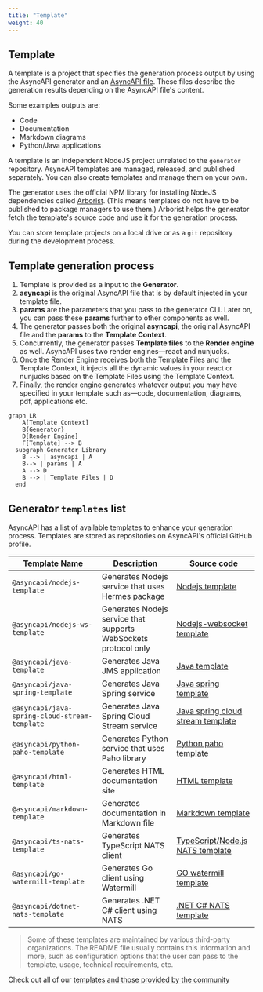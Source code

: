 ```yaml
---
title: "Template"
weight: 40
---
```


## Template

A template is a project that specifies the generation process output by using the AsyncAPI generator and an [AsyncAPI file](asyncapi-file.md). These files describe the generation results depending on the AsyncAPI file's content.

Some examples outputs are:

- Code
- Documentation
- Markdown diagrams
- Python/Java applications

A template is an independent NodeJS project unrelated to the `generator` repository. AsyncAPI templates are managed, released, and published separately. You can also create templates and manage them on your own.

The generator uses the official NPM library for installing NodeJS dependencies called [Arborist](https://www.npmjs.com/package/@npmcli/arborist). (This means templates do not have to be published to package managers to use them.) Arborist helps the generator fetch the template's source code and use it for the generation process. 

You can store template projects on a local drive or as a `git` repository during the development process. 

## Template generation process

1. Template is provided as a input to the **Generator**.
2. **asyncapi** is the original AsyncAPI file that is by default injected in your template file.
3. **params** are the parameters that you pass to the generator CLI. Later on, you can pass these **params** further to other components as well.
4. The generator passes both the original **asyncapi**, the original AsyncAPI file and the **params** to the **Template Context**.
5. Concurrently, the generator passes **Template files** to the **Render engine** as well. AsyncAPI uses two render engines—react and nunjucks.
6. Once the Render Engine receives both the Template Files and the Template Context, it injects all the dynamic values in your react or nunjucks based on the Template Files using the Template Context.
7. Finally, the render engine generates whatever output you may have specified in your template such as—code, documentation, diagrams, pdf, applications etc.

```mermaid
graph LR
    A[Template Context]
    B{Generator}
    D[Render Engine]
    F[Template] --> B
  subgraph Generator Library
    B --> | asyncapi | A
    B--> | params | A
    A --> D
    B --> | Template Files | D
  end
```

## Generator `templates` list

AsyncAPI has a list of available templates to enhance your generation process. Templates are stored as repositories on AsyncAPI's official GitHub profile.

<!-- templates list is validated with GitHub Actions do not remove list markers -->
<!-- TEMPLATES-LIST:START -->

Template Name | Description | Source code
---|---|---
`@asyncapi/nodejs-template` | Generates Nodejs service that uses Hermes package | [Nodejs template](https://github.com/asyncapi/nodejs-template)
`@asyncapi/nodejs-ws-template` | Generates Nodejs service that supports WebSockets protocol only | [Nodejs-websocket template](https://github.com/asyncapi/nodejs-ws-template)
`@asyncapi/java-template` | Generates Java JMS application | [Java template](https://github.com/asyncapi/java-template)
`@asyncapi/java-spring-template` | Generates Java Spring service | [Java spring template](https://github.com/asyncapi/java-spring-template)
`@asyncapi/java-spring-cloud-stream-template` | Generates Java Spring Cloud Stream service | [Java spring cloud stream template](https://github.com/asyncapi/java-spring-cloud-stream-template)
`@asyncapi/python-paho-template` | Generates Python service that uses Paho library | [Python paho template](https://github.com/asyncapi/python-paho-template)
`@asyncapi/html-template` | Generates HTML documentation site | [HTML template](https://github.com/asyncapi/html-template)
`@asyncapi/markdown-template` | Generates documentation in Markdown file | [Markdown template](https://github.com/asyncapi/markdown-template)
`@asyncapi/ts-nats-template` | Generates TypeScript NATS client | [TypeScript/Node.js NATS template](https://github.com/asyncapi/ts-nats-template/)
`@asyncapi/go-watermill-template` | Generates Go client using Watermill | [GO watermill template](https://github.com/asyncapi/go-watermill-template)
`@asyncapi/dotnet-nats-template` | Generates .NET C# client using NATS | [.NET C# NATS template](https://github.com/asyncapi/dotnet-nats-template)

<!-- TEMPLATES-LIST:END -->

> Some of these templates are maintained by various third-party organizations. The README file usually contains this information and more, such as configuration options that the user can pass to the template, usage, technical requirements, etc.

Check out all of our [templates and those provided by the community](https://github.com/search?q=topic%3Aasyncapi+topic%3Agenerator+topic%3Atemplate)

